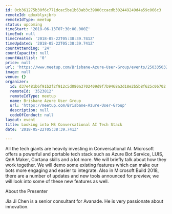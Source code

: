 ```yaml
---
id: 0cb361275b30f6c771dcac5be1b63ab3c39800ccacdb302449249d4a59c066c3
remoteId: qdxxblyxjbrb
remoteIdType: meetup
status: upcoming
timeStart: '2018-06-13T07:30:00.000Z'
timeEnd: null
timeCreated: '2018-05-22T05:38:39.741Z'
timeUpdated: '2018-05-22T05:38:39.741Z'
countAttending: '24'
countCapacity: null
countWaitlist: '0'
price: null
url: 'https://www.meetup.com/Brisbane-Azure-User-Group/events/250335032/'
image: null
venue: {}
organizer:
  id: d37e481b6f91b2f2f912c5d080a3702409d9f7b9468a3d18e2b5b8f625c06702
  remoteId: '3523812'
  remoteIdType: meetup
  name: Brisbane Azure User Group
  url: 'https://meetup.com/Brisbane-Azure-User-Group'
  description: null
  codeOfConduct: null
layout: event
title: Looking into MS Conversational AI Tech Stack
date: '2018-05-22T05:38:39.741Z'

---
```

<p>All the tech giants are heavily investing in Conversational AI. Microsoft offers a powerful and portable tech stack such as Azure Bot Service, LUIS, QnA Maker, Cortana skills and a lot more. We will briefly talk about how they work together. We will demo some existing features which can make our bots more engaging and easier to integrate. Also in Microsoft Build 2018, there are a number of updates and new tools announced for preview, we will look into some of these new features as well.</p> <p>About the Presenter</p> <p>Jia Ji Chen is a senior consultant for Avanade. He is very passionate about innovation.</p>
